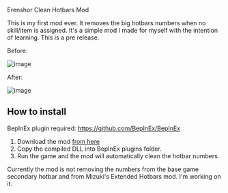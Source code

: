 Erenshor Clean Hotbars Mod

This is my first mod ever.
It removes the big hotbars numbers when no skill/item is assigned.
It's a simple mod I made for myself with the intention of learning. This is a pre release.

Before:

![image](https://github.com/user-attachments/assets/4abe4005-f7f4-4441-b246-3d8de9f58cf4)

After:

![image](https://github.com/user-attachments/assets/90f8d8e6-f245-4093-b377-b61b0ddb9fb2)

## How to install

BepInEx plugin required: https://github.com/BepInEx/BepInEx

1. Download the mod [from here](https://github.com/lucas-xk/Erenshor-Clean-Hotbars/releases)
2. Copy the compiled DLL into BepInEx plugins folder.
3. Run the game and the mod will automatically clean the hotbar numbers.

Currently the mod is not removing the numbers from the base game secondary hotbar and from Mizuki's Extended Hotbars mod.
I'm working on it.
